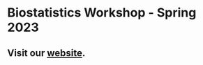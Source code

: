 # Biostatistics Workshop - Spring 2023
## Visit our [website](https://ucb-biostatistics-workshop.github.io/biostat_workshop_s23/).
